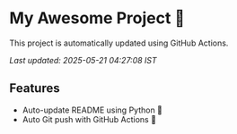 # My Awesome Project 🚀

This project is automatically updated using GitHub Actions.

_Last updated: 2025-05-21 04:27:08 IST_

## Features
- Auto-update README using Python 🐍
- Auto Git push with GitHub Actions 🤖
